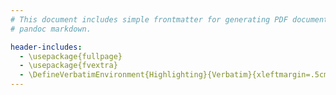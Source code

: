 ```yaml
---
# This document includes simple frontmatter for generating PDF documents from
# pandoc markdown.

header-includes:
  - \usepackage{fullpage}
  - \usepackage{fvextra}
  - \DefineVerbatimEnvironment{Highlighting}{Verbatim}{xleftmargin=.5cm,breaklines,commandchars=\\\{\}}
---
```

